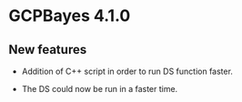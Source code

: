 # GCPBayes 4.1.0

## New features

* Addition of C++ script in order to run DS function faster.  

* The DS could now be run in a faster time.

